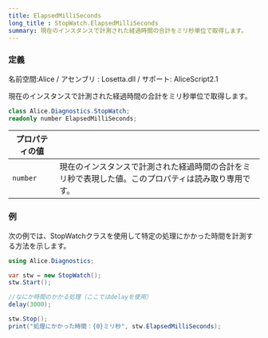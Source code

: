 ```yaml
---
title: ElapsedMilliSeconds
long_title : StopWatch.ElapsedMilliSeconds
summary: 現在のインスタンスで計測された経過時間の合計をミリ秒単位で取得します。
---
```

### 定義
名前空間:Alice / アセンブリ : Losetta.dll / サポート: AliceScript2.1

現在のインスタンスで計測された経過時間の合計をミリ秒単位で取得します。

```cs title="AliceScript"
class Alice.Diagnostics.StopWatch;
readonly number ElapsedMilliSeconds;
```

|プロパティの値| |
|-|-|
|`number`| 現在のインスタンスで計測された経過時間の合計をミリ秒で表現した値。このプロパティは読み取り専用です。|

### 例
次の例では、StopWatchクラスを使用して特定の処理にかかった時間を計測する方法を示します。

```cs title="AliceScript"
using Alice.Diagnostics;

var stw = new StopWatch();
stw.Start();

//なにか時間のかかる処理（ここではdelayを使用）
delay(3000);

stw.Stop();
print("処理にかかった時間：{0}ミリ秒", stw.ElapsedMilliSeconds);
```